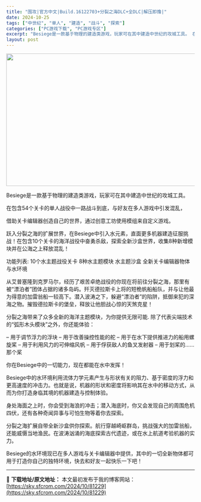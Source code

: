 ```yaml
---
title: "围攻|官方中文|Build.16122703+分裂之海DLC+全DLC|解压即撸|"
date: 2024-10-25
tags: ["中世纪", "单人", "建造", "战斗", "探索"]
categories: ["PC游戏下载", "PC游戏专区"]
excerpt: "Besiege是一款基于物理的建造类游戏，玩家可在其中建造中世纪的攻城工具。 在包含54个关卡的单人战役中一路战斗到底，与好友在多人游戏中引发混乱， 借助关卡编辑器创造自己的世界，通过创意工坊使用模组来自定义游戏。 跃入分裂之海的扩展世界，在Besiege中引入水元素，直面更多机器建造征服挑战！在包&hellip;"
layout: post
---
```


<img class="aligncenter size-full wp-image-81224" src="https://sky.sfcrom.com/wp-content/uploads/2024/10/2024102507531055.webp" alt="" width="616" height="353" />

Besiege是一款基于物理的建造类游戏，玩家可在其中建造中世纪的攻城工具。

在包含54个关卡的单人战役中一路战斗到底，与好友在多人游戏中引发混乱，

借助关卡编辑器创造自己的世界，通过创意工坊使用模组来自定义游戏。

跃入分裂之海的扩展世界，在Besiege中引入水元素，直面更多机器建造征服挑战！在包含10个关卡的海洋战役中奋勇杀敌，探索全新沙盒世界，收集8种新增模块并在公海之上释放混乱！

功能列表:
10个水主题战役关卡
8种水主题模块
水主题沙盒
全新关卡编辑器物体与水环境

从艾普塞隆到克罗马尔，经历了艰苦卓绝战役的你现在将前往分裂之海，那里有被“漂泊者”团体占据的诸多岛屿。歼灭德拉斯卡上将的短桅帆船船队，并与让他最为得意的加雷翁船一较高下。潜入波涛之下，躲避“漂泊者”的陷阱，抵御来犯的深海之物。摧毁德拉斯卡的堡垒，释放让他胆战心惊的天煞克星！

分裂之海带来了众多全新的海洋主题模块，为你提供无限可能.
除了代表尖端技术的“弧形木头模块”之外，你还能体验：

– 用于调节浮力的浮块
– 用于改善操控性能的舵
– 用于在水下提供推进力的船用螺旋桨
– 用于利用风力的可伸缩风帆
– 用于俘获敌人的鱼叉发射器
– 用于划桨的……那个桨

你在Besiege中的一切能力，现在都能在水中发挥！

Besiege中的水环境利用流体力学元素产生与形状有关的阻力、基于密度的浮力和更高速度的冲击力。也就是说，机器的形状和密度将影响其在水中的移动方式，从而为你打造身临其境的机器建造与控制体验。

身处海面之上时，你会受到海浪的冲击；潜入海底时，你又会发现自己的周围危机四伏，还有各种奇闻异事与可怕生物等着你去探索。

分裂之海扩展自带全新沙盒供你探索。航行穿越崎岖群岛，挑战强大的加雷翁船，还能威慑当地渔民。在波涛汹涌的海底探索古代遗迹，或在水上航道考验机器的实力。

Besiege的水环境现已在多人游戏与关卡编辑器中提供，其中的一切全新物体都可用于打造你自己的独特环境，快去和好友一起快乐一下吧！

---
📖 **下载地址/原文地址：** 本文最初发布于我的博客网站：[https://sky.sfcrom.com/2024/10/81229](https://sky.sfcrom.com/2024/10/81229)

